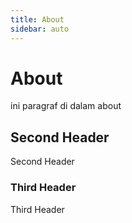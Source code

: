 ```yaml
---
title: About
sidebar: auto
---
```


# About

ini paragraf di dalam about


## Second Header

Second Header

### Third Header

Third Header